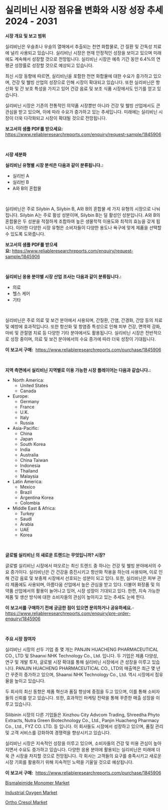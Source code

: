 <p><h1>실리비닌 시장 점유율 변화와 시장 성장 추세 2024 - 2031</h1></p><p><strong>시장 개요 및 보고 범위</strong></p>
<p><p>실리비닌은 우슬초나 우슬의 열매에서 추출되는 천연 화합물로, 간 질환 및 간독성 치료에 널리 사용되고 있습니다. 실리비닌 시장은 현재 안정적인 성장을 보이고 있으며 미래에도 계속해서 성장할 것으로 전망됩니다. 실리비닌 시장은 예측 기간 동안 6.4%의 연평균 성장률로 성장할 것으로 예상되고 있습니다.</p><p>최신 시장 동향에 따르면, 실리비닌을 포함한 천연 화합물에 대한 수요가 증가하고 있으며, 건강 및 웰빙 산업의 성장으로 인해 시장이 확대되고 있습니다. 또한 실리비닌은 항산화 및 간 보호 특성을 가지고 있어 건강 음료 및 보조 식품 시장에서도 인기를 얻고 있습니다.</p><p>실리비닌 시장은 기존의 전통적인 의약품 시장뿐만 아니라 건강 및 웰빙 산업에서도 큰 관심을 받고 있으며, 이에 따라 수요가 증가하고 있는 추세입니다. 미래에는 실리비닌 시장이 더욱 다각화되고 시장이 확대될 것으로 전망됩니다.</p></p>
<p><strong>보고서의 샘플 PDF를 받으세요:</strong> <a href="https://www.reliableresearchreports.com/enquiry/request-sample/1845906">https://www.reliableresearchreports.com/enquiry/request-sample/1845906</a></p>
<p>&nbsp;</p>
<p><strong>시장 세분화</strong></p>
<p><strong>실리비닌 유형별 시장 분석은 다음과 같이 분류됩니다.:</strong></p>
<p><ul><li>실리빈 A</li><li>실리빈 B</li><li>A와 B의 혼합물</li></ul></p>
<p>&nbsp;</p>
<p><p>실리비닌은 주로 Silybin A, Silybin B, A와 B의 혼합물 세 가지 유형의 시장으로 나눠집니다. Silybin A는 주로 활성 성분이며, Silybin B는 덜 활성인 성분입니다. A와 B의 혼합물은 두 성분을 적절하게 조합하여 높은 생물학적 이용도와 최적의 효능을 갖게 됩니다. 이러한 다양한 시장 유형은 소비자들이 다양한 용도나 욕구에 맞게 제품을 선택할 수 있도록 도와줍니다.</p></p>
<p><strong>보고서의 샘플 PDF를 받으세요:</strong>&nbsp;<a href="https://www.reliableresearchreports.com/enquiry/request-sample/1845906">https://www.reliableresearchreports.com/enquiry/request-sample/1845906</a></p>
<p>&nbsp;</p>
<p><strong> 실리비닌 응용 분야별 시장 산업 조사는 다음과 같이 분류됩니다.:</strong></p>
<p><ul><li>의료</li><li>헬스 케어</li><li>기타</li></ul></p>
<p>&nbsp;</p>
<p><p>실리비닌은 주로 의료 및 보건 분야에서 사용되며, 간질환, 간염, 간경화, 간암 등의 치료 및 예방에 효과적입니다. 또한 항산화 및 항염증 특성으로 인해 피부 건강, 면역력 강화, 마비 및 관절염 치료 등 다양한 기타 분야에서도 활용됩니다. 실리비닌 시장은 전반적으로 성장 중이며, 의료 및 보건 분야에서의 수요 증가에 따라 더욱 성장이 기대됩니다.</p></p>
<p><strong>이 보고서 구매:</strong>&nbsp; <a href="https://www.reliableresearchreports.com/purchase/1845906">https://www.reliableresearchreports.com/purchase/1845906</a></p>
<p>&nbsp;</p>
<p><strong>지역 측면에서 실리비닌 지역별로 이용 가능한 시장 플레이어는 다음과 같습니다.:</strong></p>
<p><ul>
    <li>
        North America:
        <ul>
            <li>United States</li>
            <li>Canada</li>
        </ul>
    </li>
    <li>
        Europe:
        <ul>
            <li>Germany</li>
            <li>France</li>
            <li>U.K.</li>
            <li>Italy</li>
            <li>Russia</li>
        </ul>
    </li>
    <li>
        Asia-Pacific:
        <ul>
            <li>China</li>
            <li>Japan</li>
            <li>South Korea</li>
            <li>India</li>
            <li>Australia</li>
            <li>China Taiwan</li>
            <li>Indonesia</li>
            <li>Thailand</li>
            <li>Malaysia</li>
        </ul>
    </li>
    <li>
        Latin America:
        <ul>
            <li>Mexico</li>
            <li>Brazil</li>
            <li>Argentina Korea</li>
            <li>Colombia</li>
        </ul>
    </li>
    <li>
        Middle East & Africa:
        <ul>
            <li>Turkey</li>
            <li>Saudi</li>
            <li>Arabia</li>
            <li>UAE</li>
            <li>Korea</li>
        </ul>
    </li>
    </ul></p>
<p>&nbsp;</p>
<p><strong>글로벌 실리비닌 의 새로운 트렌드는 무엇입니까? 시장?</strong></p>
<p><p>글로벌 실리비닌 시장에서 떠오르는 최신 트렌드 중 하나는 건강 및 웰빙 분야에서의 수요 증가이다. 실리비닌은 간 건강을 증진시키고 항산화 작용을 하는데 사용되며, 이로 인해 건강 음료 및 보충제 시장에서 선호되는 성분이 되고 있다. 또한, 실리비닌은 피부 관리 제품에도 사용되며, 아름다움 산업에서 높은 관심을 받고 있다. 더불어 화장품 및 의약품 산업에서의 활용이 늘어나고 있어, 시장 성장이 기대되고 있다. 한편, 지속 가능한 제품 및 생산 방식에 대한 소비자들의 관심이 높아지고 있는 추세도 눈에 띈다.</p></p>
<p><strong>이 보고서를 구매하기 전에 궁금한 점이 있으면 문의하거나 공유하세요.</strong>- <a href="https://www.reliableresearchreports.com/enquiry/pre-order-enquiry/1845906">https://www.reliableresearchreports.com/enquiry/pre-order-enquiry/1845906</a></p>
<p>&nbsp;</p>
<p><strong>주요 시장 참여자</strong></p>
<p><p>실리비닌 시장의 선두 기업 중 몇 개는 PANJIN HUACHENG PHARMACEUTICAL CO., LTD 및 Shaanxi NHK Technology Co., Ltd. 입니다. 두 기업은 제품 다양성, 연구 및 개발 투자, 글로벌 시장 확대를 통해 실리비닌 시장에서 큰 성장을 이루고 있습니다. PANJIN HUACHENG PHARMACEUTICAL CO., LTD의 매출액은 최근 몇 년간 꾸준히 증가하고 있으며, Shaanxi NHK Technology Co., Ltd. 역시 시장에서 점유율을 높이고 있습니다.</p><p>두 회사의 최신 동향은 제품 혁신과 품질 향상에 중점을 두고 있으며, 이를 통해 소비자들의 신뢰를 얻고 있습니다. 또한, 효과적인 마케팅 전략을 통해 꾸준한 매출 성장을 이루고 있습니다.</p><p>Silibinin 시장의 다른 기업들은 Xinzhou City Advcom Trading, Shreedha Phyto Extracts, Nutra Green Biotechnology Co., Ltd., Panjin Huacheng Pharmacy Co., Ltd., FYZ CO. LTD. 등 입니다. 이 회사들도 시장에서 성장하고 있으며, 품질 관리 및 고객 서비스를 강화하여 경쟁력을 향상시키고 있습니다.</p><p>실리비닌 시장은 지속적인 성장을 이루고 있으며, 소비자들의 건강 및 미용 관심이 높아지면서 수요도 증가하고 있습니다. 다양한 응용 분야에 활용되는 실리비닌은 미래에 더욱 큰 시장을 차지할 것으로 전망됩니다. 각 회사는 고객들의 요구를 충족시키고 새로운 시장 기회를 활용하기 위해 지속적인 노력을 기울일 것으로 예상됩니다.</p></p>
<p><strong>이 보고서 구매:</strong>&nbsp;&nbsp;<a href="https://www.reliableresearchreports.com/purchase/1845906">https://www.reliableresearchreports.com/purchase/1845906</a></p>
<p><p><a href="https://github.com/RoccoManning/Market-Research-Report-List-4/blob/main/bismaleimide-monomer-market.md">Bismaleimide Monomer Market</a></p><p><a href="https://github.com/edytherolanlouisejk1miz0wig/Market-Research-Report-List-1/blob/main/industrial-oxygen-market.md">Industrial Oxygen Market</a></p><p><a href="https://github.com/gulaimolin/Market-Research-Report-List-3/blob/main/ortho-cresol-market.md">Ortho Cresol Market</a></p></p>
